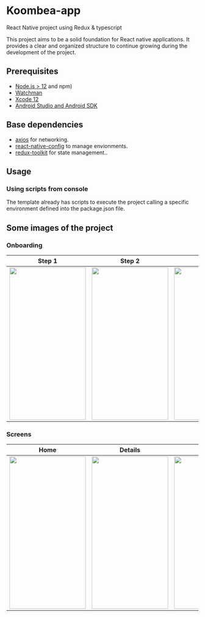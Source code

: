 # Koombea-app
React Native project using Redux &amp; typescript

This project aims to be a solid foundation for React native applications. It provides a clear and organized structure to continue growing during the development of the project.
## Prerequisites

- [Node.js > 12](https://nodejs.org) and npm)
- [Watchman](https://facebook.github.io/watchman)
- [Xcode 12](https://developer.apple.com/xcode)
- [Android Studio and Android SDK](https://developer.android.com/studio)

## Base dependencies

- [axios](https://github.com/axios/axios) for networking.
- [react-native-config](https://github.com/luggit/react-native-config) to manage envionments.
- [redux-toolkit](https://redux-toolkit.js.org/) for state management..

## Usage

### Using scripts from console

The template already has scripts to execute the project calling a specific environment defined into the package.json file. 


## Some images of the project

### Onboarding 

 Step 1              |  Step 2              |Step 3
:-------------------------:|:--------------------------:|:--------------------------:
<img src="https://user-images.githubusercontent.com/61159123/182749031-4daa3794-e63d-469c-8dbc-885b306f0d81.png" data-canonical-src="https://gyazo.com/eb5c5741b6a9a16c692170a41a49c858.png" width="200" height="400" /> | <img src="https://user-images.githubusercontent.com/61159123/182748316-ad4e1d27-0153-4a54-a5dc-caa09f6ffe52.png" data-canonical-src="https://gyazo.com/eb5c5741b6a9a16c692170a41a49c858.png" width="200" height="400" /> | <img src="https://user-images.githubusercontent.com/61159123/182748296-14e69932-ec32-4e2b-9e32-0b5cb218d550.png" data-canonical-src="https://gyazo.com/eb5c5741b6a9a16c692170a41a49c858.png" width="200" height="400" /> 
  
  
### Screens 

 Home               |  Details               |Filters 
:-------------------------:|:--------------------------:|:--------------------------:
<img src="https://user-images.githubusercontent.com/61159123/182749894-3566f1b1-d0d6-473c-bcb6-f941141f4c13.png" data-canonical-src="https://gyazo.com/eb5c5741b6a9a16c692170a41a49c858.png" width="200" height="400" /> | <img src="https://user-images.githubusercontent.com/61159123/182749973-57107ce7-27bc-42d4-8d45-a35d6795e388.png" data-canonical-src="https://gyazo.com/eb5c5741b6a9a16c692170a41a49c858.png" width="200" height="400" /> | <img src="https://user-images.githubusercontent.com/61159123/182750051-f41bccde-74d5-492d-890d-a2450598ec3a.png" width="200" height="400" /> 
  









